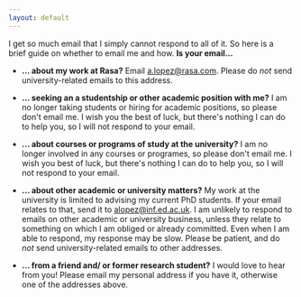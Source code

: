 ```yaml
---
layout: default
---
```

I get so much email that I simply cannot respond to all of it. So here
is a brief guide on whether to email me and how. **Is your
email...**

- **... about my work at Rasa?** Email <a.lopez@rasa.com>. Please
  do _not_ send university-related emails to this address.
  
- **... seeking an a studentship or other academic
  position with me?** I am no longer taking students or hiring
  for academic positions, so please don't email me. I wish
  you the best of luck, but there's nothing I can do to help you,
  so I will not respond to your email.

- **... about courses or programs of study
  at the university?** I am no longer involved in any courses
  or programes, so please don't email me. I wish you best of
  luck, but there's nothing I can do to help you, so I will
  not respond to your email.

- **... about other academic or university 
  matters?** My work at the university is limited to advising
  my current PhD students. If your email relates
  to that, send it to <alopez@inf.ed.ac.uk>. I 
  am unlikely to respond to emails on other academic or 
  university business, unless they relate to something on which
  I am obliged or already committed. Even when I am able to 
  respond, my response may be slow. Please be patient, and
  do _not_ send university-related emails to other addresses.

- **... from a friend and/ or former research student?**
  I would love to hear from you! Please email my personal
  address if you have it, otherwise one of the addresses
  above.
